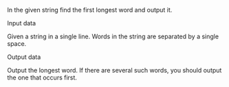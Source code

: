 In the given string find the first longest word and output it.

Input data

Given a string in a single line. Words in the string are separated by a single space.

Output data

Output the longest word. If there are several such words, you should output the one that occurs first.
